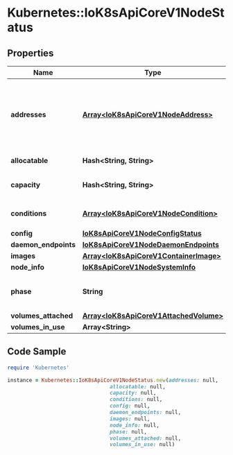 # Kubernetes::IoK8sApiCoreV1NodeStatus

## Properties

Name | Type | Description | Notes
------------ | ------------- | ------------- | -------------
**addresses** | [**Array&lt;IoK8sApiCoreV1NodeAddress&gt;**](IoK8sApiCoreV1NodeAddress.md) | List of addresses reachable to the node. Queried from cloud provider, if available. More info: https://kubernetes.io/docs/concepts/nodes/node/#addresses Note: This field is declared as mergeable, but the merge key is not sufficiently unique, which can cause data corruption when it is merged. Callers should instead use a full-replacement patch. See http://pr.k8s.io/79391 for an example. | [optional] 
**allocatable** | **Hash&lt;String, String&gt;** | Allocatable represents the resources of a node that are available for scheduling. Defaults to Capacity. | [optional] 
**capacity** | **Hash&lt;String, String&gt;** | Capacity represents the total resources of a node. More info: https://kubernetes.io/docs/concepts/storage/persistent-volumes#capacity | [optional] 
**conditions** | [**Array&lt;IoK8sApiCoreV1NodeCondition&gt;**](IoK8sApiCoreV1NodeCondition.md) | Conditions is an array of current observed node conditions. More info: https://kubernetes.io/docs/concepts/nodes/node/#condition | [optional] 
**config** | [**IoK8sApiCoreV1NodeConfigStatus**](IoK8sApiCoreV1NodeConfigStatus.md) |  | [optional] 
**daemon_endpoints** | [**IoK8sApiCoreV1NodeDaemonEndpoints**](IoK8sApiCoreV1NodeDaemonEndpoints.md) |  | [optional] 
**images** | [**Array&lt;IoK8sApiCoreV1ContainerImage&gt;**](IoK8sApiCoreV1ContainerImage.md) | List of container images on this node | [optional] 
**node_info** | [**IoK8sApiCoreV1NodeSystemInfo**](IoK8sApiCoreV1NodeSystemInfo.md) |  | [optional] 
**phase** | **String** | NodePhase is the recently observed lifecycle phase of the node. More info: https://kubernetes.io/docs/concepts/nodes/node/#phase The field is never populated, and now is deprecated. | [optional] 
**volumes_attached** | [**Array&lt;IoK8sApiCoreV1AttachedVolume&gt;**](IoK8sApiCoreV1AttachedVolume.md) | List of volumes that are attached to the node. | [optional] 
**volumes_in_use** | **Array&lt;String&gt;** | List of attachable volumes in use (mounted) by the node. | [optional] 

## Code Sample

```ruby
require 'Kubernetes'

instance = Kubernetes::IoK8sApiCoreV1NodeStatus.new(addresses: null,
                                 allocatable: null,
                                 capacity: null,
                                 conditions: null,
                                 config: null,
                                 daemon_endpoints: null,
                                 images: null,
                                 node_info: null,
                                 phase: null,
                                 volumes_attached: null,
                                 volumes_in_use: null)
```


